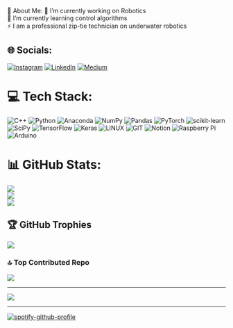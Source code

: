 💫 About Me:
🤖 I’m currently working on Robotics<br>🌱 I’m currently learning control algorithms <br>⚡ I am a professional zip-tie technician on underwater robotics


## 🌐 Socials:
[![Instagram](https://img.shields.io/badge/Instagram-%23E4405F.svg?logo=Instagram&logoColor=white)](https://instagram.com/fuchs_tech) [![LinkedIn](https://img.shields.io/badge/LinkedIn-%230077B5.svg?logo=linkedin&logoColor=white)](https://linkedin.com/in/kerem-yıldız-2686521a3) [![Medium](https://img.shields.io/badge/Medium-12100E?logo=medium&logoColor=white)](https://medium.com/@@yildiz-kerem) 

# 💻 Tech Stack:
![C++](https://img.shields.io/badge/c++-%2300599C.svg?style=flat&logo=c%2B%2B&logoColor=white) ![Python](https://img.shields.io/badge/python-3670A0?style=flat&logo=python&logoColor=ffdd54) ![Anaconda](https://img.shields.io/badge/Anaconda-%2344A833.svg?style=flat&logo=anaconda&logoColor=white) ![NumPy](https://img.shields.io/badge/numpy-%23013243.svg?style=flat&logo=numpy&logoColor=white) ![Pandas](https://img.shields.io/badge/pandas-%23150458.svg?style=flat&logo=pandas&logoColor=white) ![PyTorch](https://img.shields.io/badge/PyTorch-%23EE4C2C.svg?style=flat&logo=PyTorch&logoColor=white) ![scikit-learn](https://img.shields.io/badge/scikit--learn-%23F7931E.svg?style=flat&logo=scikit-learn&logoColor=white) ![SciPy](https://img.shields.io/badge/SciPy-%230C55A5.svg?style=flat&logo=scipy&logoColor=%white) ![TensorFlow](https://img.shields.io/badge/TensorFlow-%23FF6F00.svg?style=flat&logo=TensorFlow&logoColor=white) ![Keras](https://img.shields.io/badge/Keras-%23D00000.svg?style=flat&logo=Keras&logoColor=white) ![LINUX](https://img.shields.io/badge/Linux-FCC624?style=flat&logo=linux&logoColor=black) ![GIT](https://img.shields.io/badge/Git-fc6d26?style=flat&logo=git&logoColor=white) ![Notion](https://img.shields.io/badge/Notion-%23000000.svg?style=flat&logo=notion&logoColor=white) ![Raspberry Pi](https://img.shields.io/badge/-RaspberryPi-C51A4A?style=flat&logo=Raspberry-Pi) ![Arduino](https://img.shields.io/badge/-Arduino-00979D?style=flat&logo=Arduino&logoColor=white)
# 📊 GitHub Stats:
![](https://github-readme-stats.vercel.app/api?username=fuchstech&theme=great-gatsby&hide_border=false&include_all_commits=true&count_private=true)<br/>
![](https://github-readme-streak-stats.herokuapp.com/?user=fuchstech&theme=great-gatsby&hide_border=false)<br/>
![](https://github-readme-stats.vercel.app/api/top-langs/?username=fuchstech&theme=great-gatsby&hide_border=false&include_all_commits=true&count_private=true&layout=compact)

## 🏆 GitHub Trophies
![](https://github-profile-trophy.vercel.app/?username=fuchstech&theme=juicyfresh&no-frame=false&no-bg=false&margin-w=4)
### 🔝 Top Contributed Repo
![](https://github-contributor-stats.vercel.app/api?username=fuchstech&limit=5&theme=dark&combine_all_yearly_contributions=true)

---
[![](https://visitcount.itsvg.in/api?id=fuchstech&label=Profile%20Views&pretty=false)](https://visitcount.itsvg.in)
<!-- Proudly created with GPRM ( https://gprm.itsvg.in ) -->
---
[![spotify-github-profile](https://spotify-github-profile.vercel.app/api/view?uid=4haup1fihoxp62o864qpu0dut&cover_image=true&theme=compact&show_offline=false&background_color=121212&interchange=false)](https://spotify-github-profile.vercel.app/api/view?uid=4haup1fihoxp62o864qpu0dut&redirect=true)
